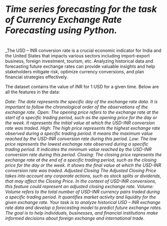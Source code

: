  # _Time series forecasting for the task of Currency Exchange Rate Forecasting using Python._
 
 #
 
_The USD – INR conversion rate is a crucial economic indicator for India and the United States that impacts various sectors including import-export business, foreign investment, tourism, etc. Analyzing historical data and forecasting future exchange rates can provide valuable insights and help stakeholders mitigate risk, optimize currency conversions, and plan financial strategies effectively.

The dataset contains the value of INR for 1 USD for a given time. Below are all the features in the data:

_Date: The date represents the specific day of the exchange rate data. It is important to follow the chronological order of the observations of the exchange rate.
Open: The opening price refers to the exchange rate at the start of a specific trading period, such as the opening price for the day or the week. It represents the initial value at which the USD-INR conversion rate was traded.
_High: The high price represents the highest exchange rate observed during a specific trading period. It means the maximum value reached by the USD-INR conversion rate during this period.
Low: The low price represents the lowest exchange rate observed during a specific trading period. It indicates the minimum value reached by the USD-INR conversion rate during this period.
Closing: The closing price represents the exchange rate at the end of a specific trading period, such as the closing price for the day or the week. It shows the final value at which the USD-INR conversion rate was traded.
Adjusted Closing The Adjusted Closing Price takes into account any corporate actions, such as stock splits or dividends, that may affect the Closing Price. In the context of USD-INR conversions, this feature could represent an adjusted closing exchange rate._
Volume: Volume refers to the total number of USD-INR currency pairs traded during a specific trading period. It quantifies market activity and liquidity for the given exchange rate.
Your task is to analyze historical USD – INR exchange rate data and develop a forecasting model to predict future exchange rates. The goal is to help individuals, businesses, and financial institutions make informed decisions about foreign exchange and international trade._

